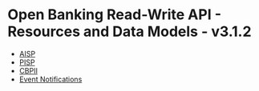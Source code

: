 # Open Banking Read-Write API - Resources and Data Models - v3.1.2

* [AISP](aisp/README.md)
* [PISP](pisp/README.md)
* [CBPII](cbpii/README.md)
* [Event Notifications](event%20notifications/README.md)
